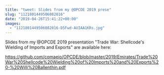 ```yaml
---
title: "tweet: Slides from my @OPCDE 2019 prese"
slug: "1121801449506082816"
date: "2019-04-26T15:41:22+00:00"
images:
  - "1121801449506082816-D5Fwd-AUIAA1KRs.jpg"
---
```

Slides from my @OPCDE 2019 presentation "Trade War: Shellcode's Wielding of Imports and Exports" are available here:

 https://github.com/comaeio/OPCDE/blob/master/2019/Emirates/Trade%20War%20Shellcode%20Wielding%20of%20Imports%20and%20Exports%20-%20Willi%20Ballenthin.pdf 